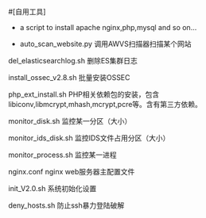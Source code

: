 #[自用工具]

  * a script to install apache nginx,php,mysql and so on...


  * auto_scan_website.py          调用AWVS扫描器扫描某个网站

del_elasticsearchlog.sh       删除ES集群日志

install_ossec_v2.8.sh         批量安装OSSEC

php_ext_install.sh            PHP相关依赖包的安装，包含libiconv,libmcrypt,mhash,mcrypt,pcre等。含有第三方依赖。

monitor_disk.sh               监控某一分区（大小）

monitor_ids_disk.sh           监控IDS文件占用分区（大小）

monitor_process.sh            监控某一进程

nginx.conf                    nginx web服务器主配置文件

init_V2.0.sh                  系统初始化设置

deny_hosts.sh                 防止ssh暴力登陆破解
